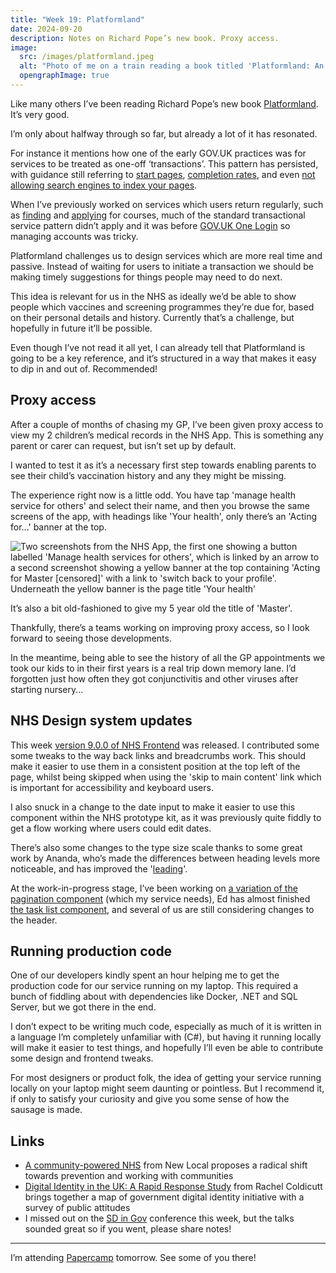```yaml
---
title: "Week 19: Platformland"
date: 2024-09-20
description: Notes on Richard Pope’s new book. Proxy access.
image:
  src: /images/platformland.jpeg
  alt: "Photo of me on a train reading a book titled 'Platformland: An anatomy of next generation services' by Richard Pope, which has a grid of different shapes in different colours on its cover"
  opengraphImage: true
---
```


Like many others I’ve been reading Richard Pope’s new book [Platformland](https://www.platformland.xyz/p/platformland-the-book). It’s very good.

I’m only about halfway through so far, but already a lot of it has resonated.

For instance it mentions how one of the early GOV.UK practices was for services to be treated as one-off ‘transactions’. This pattern has persisted, with guidance still referring to [start pages](https://www.gov.uk/service-manual/service-assessments/get-your-service-on-govuk), [completion rates](https://www.gov.uk/service-manual/measuring-success/measuring-completion-rate), and even [not allowing search engines to index your pages](https://www.gov.uk/service-manual/technology/get-a-domain-name).

When I’ve previously worked on services which users return regularly, such as [finding](https://find-teacher-training-courses.service.gov.uk) and [applying](https://www.apply-for-teacher-training.service.gov.uk/candidate/account) for courses, much of the standard transactional service pattern didn’t apply and it was before [GOV.UK One Login](https://www.sign-in.service.gov.uk) so managing accounts was tricky.

Platformland challenges us to design services which are more real time and passive. Instead of waiting for users to initiate a transaction we should be making timely suggestions for things people may need to do next.

This idea is relevant for us in the NHS as ideally we’d be able to show people which vaccines and screening programmes they’re due for, based on their personal details and history. Currently that’s a challenge, but hopefully in future it’ll be possible.

Even though I’ve not read it all yet, I can already tell that Platformland is going to be a key reference, and it’s structured in a way that makes it easy to dip in and out of. Recommended!

## Proxy access

After a couple of months of chasing my GP, I’ve been given proxy access to view my 2 children’s medical records in the NHS App. This is something any parent or carer can request, but isn’t set up by default.

I wanted to test it as it’s a necessary first step towards enabling parents to see their child’s vaccination history and any they might be missing.

The experience right now is a little odd. You have tap 'manage health service for others' and select their name, and then you browse the same screens of the app, with headings like 'Your health', only there’s an 'Acting for...' banner at the top.

![Two screenshots from the NHS App, the first one showing a button labelled 'Manage health services for others', which is linked by an arrow to a second screenshot showing a yellow banner at the top containing 'Acting for Master [censored]' with a link to 'switch back to your profile'. Underneath the yellow banner is the page title 'Your health'](/images/proxy-access.png)

It’s also a bit old-fashioned to give my 5 year old the title of 'Master'.

Thankfully, there’s a teams working on improving proxy access, so I look forward to seeing those developments.

In the meantime, being able to see the history of all the GP appointments we took our kids to in their first years is a real trip down memory lane. I’d forgotten just how often they got conjunctivitis and other viruses after starting nursery...

## NHS Design system updates

This week [version 9.0.0 of NHS Frontend](https://github.com/nhsuk/nhsuk-frontend/releases/tag/v9.0.0) was released. I contributed some some tweaks to the way back links and breadcrumbs work. This should make it easier to use them in a consistent position at the top left of the page, whilst being skipped when using the 'skip to main content' link which is important for accessibility and keyboard users.

I also snuck in a change to the date input to make it easier to use this component within the NHS prototype kit, as it was previously quite fiddly to get a flow working where users could edit dates.

There’s also some changes to the type size scale thanks to some great work by Ananda, who’s made the differences between heading levels more noticeable, and has improved the '[leading](https://en.wikipedia.org/wiki/Leading)'.

At the work-in-progress stage, I’ve been working on [a variation of the pagination component](https://github.com/nhsuk/nhsuk-frontend/pull/1026) (which my service needs), Ed has almost finished [the task list component](https://github.com/nhsuk/nhsuk-frontend/pull/969), and several of us are still considering changes to the header.

## Running production code

One of our developers kindly spent an hour helping me to get the production code for our service running on my laptop. This required a bunch of fiddling about with dependencies like Docker, .NET and SQL Server, but we got there in the end.

I don’t expect to be writing much code, especially as much of it is written in a language I’m completely unfamiliar with (C#), but having it running locally will make it easier to test things, and hopefully I’ll even be able to contribute some design and frontend tweaks.

For most designers or product folk, the idea of getting your service running locally on your laptop might seem daunting or pointless. But I recommend it, if only to satisfy your curiosity and give you some sense of how the sausage is made.

## Links

* [A community-powered NHS](https://www.newlocal.org.uk/publications/community-powered-nhs/) from New Local proposes a radical shift towards prevention and working with communities
* [Digital Identity in the UK: A Rapid Response Study](https://www.careful.industries/digital-identity-in-the-uk) from Rachel Coldicutt brings together a map of government digital identity initiative with a survey of public attitudes
* I missed out on the [SD in Gov](https://sdingov.net) conference this week, but the talks sounded great so if you went, please share notes!

---

I’m attending [Papercamp](https://www.eventbrite.co.uk/e/papercamp-3-tickets-792591421277) tomorrow. See some of you there!
